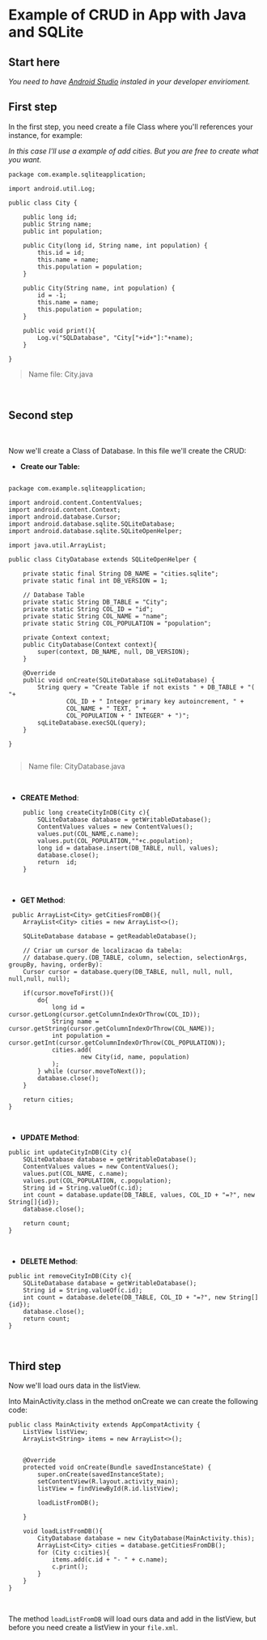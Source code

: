 #  Example of CRUD in App with Java and SQLite

## Start here

_You need to have [Android Studio]() instaled in your developer envirioment._ <br>


## First step

In the first step, you need create a file Class where you'll references your instance, for example:

_In this case I'll use a example of add cities. But you are free to create what you want._
<br>

```
package com.example.sqliteapplication;

import android.util.Log;

public class City {

    public long id;
    public String name;
    public int population;

    public City(long id, String name, int population) {
        this.id = id;
        this.name = name;
        this.population = population;
    }

    public City(String name, int population) {
        id = -1;
        this.name = name;
        this.population = population;
    }

    public void print(){
        Log.v("SQLDatabase", "City["+id+"]:"+name);
    }

}

```
> Name file: City.java
<br>

## Second step
<br>

Now we'll create a Class of Database. In this file we'll create the CRUD:
<br>

- __Create our Table:__

```

package com.example.sqliteapplication;

import android.content.ContentValues;
import android.content.Context;
import android.database.Cursor;
import android.database.sqlite.SQLiteDatabase;
import android.database.sqlite.SQLiteOpenHelper;

import java.util.ArrayList;

public class CityDatabase extends SQLiteOpenHelper {

    private static final String DB_NAME = "cities.sqlite";
    private static final int DB_VERSION = 1;

    // Database Table
    private static String DB_TABLE = "City";
    private static String COL_ID = "id";
    private static String COL_NAME = "name";
    private static String COL_POPULATION = "population";

    private Context context;
    public CityDatabase(Context context){
        super(context, DB_NAME, null, DB_VERSION);
    }

    @Override
    public void onCreate(SQLiteDatabase sqLiteDatabase) {
        String query = "Create Table if not exists " + DB_TABLE + "( "+
                COL_ID + " Integer primary key autoincrement, " +
                COL_NAME + " TEXT, " +
                COL_POPULATION + " INTEGER" + ")";
        sqLiteDatabase.execSQL(query);
    }

}


```
> Name file: CityDatabase.java
<br>

- __CREATE Method__:

```
    public long createCityInDB(City c){
        SQLiteDatabase database = getWritableDatabase();
        ContentValues values = new ContentValues();
        values.put(COL_NAME,c.name);
        values.put(COL_POPULATION,""+c.population);
        long id = database.insert(DB_TABLE, null, values);
        database.close();
        return  id;
    }

```

<br>

- __GET Method__:

```
 public ArrayList<City> getCitiesFromDB(){
    ArrayList<City> cities = new ArrayList<>();

    SQLiteDatabase database = getReadableDatabase();

    // Criar um cursor de localizacao da tabela:
    // database.query.(DB_TABLE, column, selection, selectionArgs, groupBy, having, orderBy):
    Cursor cursor = database.query(DB_TABLE, null, null, null, null,null, null);

    if(cursor.moveToFirst()){
        do{
            long id = cursor.getLong(cursor.getColumnIndexOrThrow(COL_ID));
            String name = cursor.getString(cursor.getColumnIndexOrThrow(COL_NAME));
            int population = cursor.getInt(cursor.getColumnIndexOrThrow(COL_POPULATION));
            cities.add(
                    new City(id, name, population)
            );
        } while (cursor.moveToNext());
        database.close();
    }

    return cities;
}

```
<br>

- __UPDATE Method__:

```
public int updateCityInDB(City c){
    SQLiteDatabase database = getWritableDatabase();
    ContentValues values = new ContentValues();
    values.put(COL_NAME, c.name);
    values.put(COL_POPULATION, c.population);
    String id = String.valueOf(c.id);
    int count = database.update(DB_TABLE, values, COL_ID + "=?", new String[]{id});
    database.close();

    return count;
}

```
<br>

- __DELETE Method__:

```
public int removeCityInDB(City c){
    SQLiteDatabase database = getWritableDatabase();
    String id = String.valueOf(c.id);
    int count = database.delete(DB_TABLE, COL_ID + "=?", new String[]{id});
    database.close();
    return count;
}
```
<br>

## Third step

Now we'll load ours data in the listView.

Into MainActivity.class in the method onCreate we can create the following code:

```
public class MainActivity extends AppCompatActivity {
    ListView listView;
    ArrayList<String> items = new ArrayList<>();


    @Override
    protected void onCreate(Bundle savedInstanceState) {
        super.onCreate(savedInstanceState);
        setContentView(R.layout.activity_main);
        listView = findViewById(R.id.listView);

        loadListFromDB();

    }

    void loadListFromDB(){
        CityDatabase database = new CityDatabase(MainActivity.this);
        ArrayList<City> cities = database.getCitiesFromDB();
        for (City c:cities){
            items.add(c.id + "- " + c.name);
            c.print();
        }
    }
}
```
<br>

The method `loadListFromDB` will load ours data and add in the listView, but before you need create a listView in your `file.xml`.